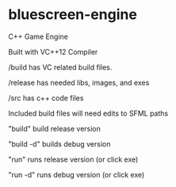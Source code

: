 # bluescreen-engine
C++ Game Engine

Built with VC++12 Compiler

/build has VC related build files.

/release has needed libs, images, and exes

/src has c++ code files

Included build files will need edits to SFML paths

"build" build release version

"build -d" builds debug version

"run" runs release version (or click exe)

"run -d" runs debug version (or click exe)